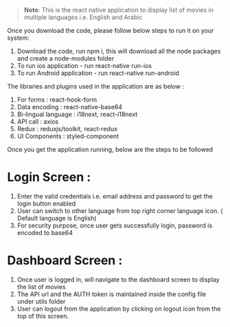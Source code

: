 >**Note**: This is the react native application to display list of movies in multiple languages i.e. English and ArabicOnce you download the code, please follow below steps to run it on your system:1. Download the code, run npm i, this will download all the node packages and create a node-modules folder2. To run ios application - run react-native run-ios3. To run Android application - run react-native run-androidThe libraries and plugins used in the application are as below :1. For forms : react-hook-form2. Data encoding : react-native-base643. Bi-lingual language : i18next, react-i18next4. API call : axios5. Redux : reduxjs/toolkit, react-redux6. UI Components : styled-componentOnce you get the application running, below are the steps to be followed# Login Screen : 1. Enter the valid credentials i.e. email address and password to get the login button enabled 2. User can switch to other language from top right corner language icon. ( Default language is English) 3. For security purpose, once user gets successfully login, password is encoded to base64 # Dashboard Screen : 1. Once user is logged in, will navigate to the dashboard screen to display the list of movies 2. The API url and the AUTH token is maintained inside the config file under utils folder 3. User can logout from the application by clicking on logout icon from the top of this screen.              